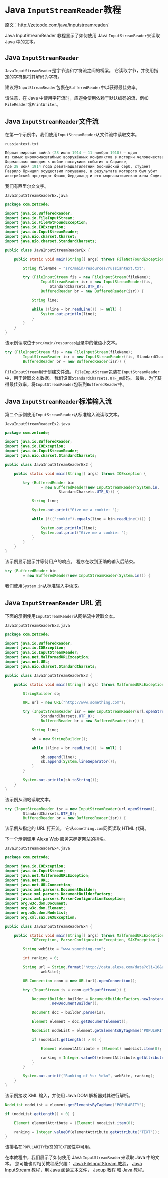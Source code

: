 # Java `InputStreamReader`教程

原文：http://zetcode.com/java/inputstreamreader/

Java InputStreamReader 教程显示了如何使用 Java `InputStreamReader`来读取 Java 中的文本。

## Java `InputStreamReader`

`JavaInputStreamReader`是字节流和字符流之间的桥梁。 它读取字节，并使用指定的字符集将其解码为字符。

建议将`InputStreamReader`包裹在`BufferedReader`中以获得最佳效率。

请注意，在 Java 中使用字符流时，应避免使用依赖于默认编码的流，例如`FileReader`或`PrintWriter`。

## Java `InputStreamReader`文件流

在第一个示例中，我们使用`InputStreamReader`从文件流中读取文本。

`russiantext.txt`

```java
Пе́рвая мирова́я война́ (28 июля 1914 — 11 ноября 1918) — один 
из самых широкомасштабных вооружённых конфликтов в истории человечества.
Формальным поводом к войне послужили события в Сараеве, 
где 28 июня 1914 года девятнадцатилетний боснийский серб, студент 
Гаврило Принцип осуществил покушение, в результате которого был убит 
австрийский эрцгерцог Франц Фердинанд и его морганатическая жена София Хотек.

```

我们有西里尔文文字。

`JavaInputStreamReaderEx.java`

```java
package com.zetcode;

import java.io.BufferedReader;
import java.io.FileInputStream;
import java.io.FileNotFoundException;
import java.io.IOException;
import java.io.InputStreamReader;
import java.nio.charset.Charset;
import java.nio.charset.StandardCharsets;

public class JavaInputStreamReaderEx {

    public static void main(String[] args) throws FileNotFoundException, IOException {

        String fileName = "src/main/resources/russiantext.txt";

        try (FileInputStream fis = new FileInputStream(fileName);
                InputStreamReader isr = new InputStreamReader(fis, 
                    StandardCharsets.UTF_8);
                BufferedReader br = new BufferedReader(isr)) {

            String line;

            while ((line = br.readLine()) != null) {
                System.out.println(line);
            }
        }
    }
}

```

该示例读取位于`src/main/resources`目录中的俄语小文本。

```java
try (FileInputStream fis = new FileInputStream(fileName);
        InputStreamReader isr = new InputStreamReader(fis, StandardCharsets.UTF_8);
        BufferedReader br = new BufferedReader(isr)) {

```

`FileInputStream`用于创建文件流。 `FileInputStream`包装在`InputStreamReader`中，用于读取文本数据。 我们设置`StandardCharsets.UTF_8`编码。 最后，为了获得最佳效率，将`InputStreamReader`包装到`BufferedReader`中。

## Java `InputStreamReader`标准输入流

第二个示例使用`InputStreamReader`从标准输入流读取文本。

`JavaInputStreamReaderEx2.java`

```java
package com.zetcode;

import java.io.BufferedReader;
import java.io.IOException;
import java.io.InputStreamReader;
import java.nio.charset.StandardCharsets;

public class JavaInputStreamReaderEx2 {

    public static void main(String[] args) throws IOException {

        try (BufferedReader bin
                = new BufferedReader(new InputStreamReader(System.in, 
                        StandardCharsets.UTF_8))) {

            String line;

            System.out.print("Give me a cookie: ");

            while (!(("cookie").equals(line = bin.readLine()))) {

                System.out.println(line);
                System.out.print("Give me a cookie: ");
            }
        }
    }
}

```

该示例显示提示并等待用户的响应。 程序在收到正确的输入后结束。

```java
try (BufferedReader bin
        = new BufferedReader(new InputStreamReader(System.in))) {

```

我们使用`System.in`从标准输入中读取。

## Java `InputStreamReader` URL 流

下面的示例使用`InputStreamReader`从网络流中读取文本。

`JavaInputStreamReaderEx3.java`

```java
package com.zetcode;

import java.io.BufferedReader;
import java.io.IOException;
import java.io.InputStreamReader;
import java.net.MalformedURLException;
import java.net.URL;
import java.nio.charset.StandardCharsets;

public class JavaInputStreamReaderEx3 {

    public static void main(String[] args) throws MalformedURLException, IOException {

        StringBuilder sb;

        URL url = new URL("http://www.something.com");

        try (InputStreamReader isr = new InputStreamReader(url.openStream(),
                StandardCharsets.UTF_8);
                BufferedReader br = new BufferedReader(isr)) {

            String line;

            sb = new StringBuilder();

            while ((line = br.readLine()) != null) {

                sb.append(line);
                sb.append(System.lineSeparator());
            }
        }

        System.out.println(sb.toString());
    }
}

```

该示例从网站读取文本。

```java
try (InputStreamReader isr = new InputStreamReader(url.openStream(),
        StandardCharsets.UTF_8);
        BufferedReader br = new BufferedReader(isr)) {

```

该示例从指定的 URL 打开流。 它从`something.com`网页读取 HTML 代码。

下一个示例调用 Alexa Web 服务来确定网站的排名。

`JavaInputStreamReaderEx4.java`

```java
package com.zetcode;

import java.io.IOException;
import java.io.InputStream;
import java.net.MalformedURLException;
import java.net.URL;
import java.net.URLConnection;
import javax.xml.parsers.DocumentBuilder;
import javax.xml.parsers.DocumentBuilderFactory;
import javax.xml.parsers.ParserConfigurationException;
import org.w3c.dom.Document;
import org.w3c.dom.Element;
import org.w3c.dom.NodeList;
import org.xml.sax.SAXException;

public class JavaInputStreamReaderEx4 {

    public static void main(String[] args) throws MalformedURLException,
            IOException, ParserConfigurationException, SAXException {

        String webSite = "www.something.com";

        int ranking = 0;

        String url = String.format("http://data.alexa.com/data?cli=10&url=%s", 
                webSite);

        URLConnection conn = new URL(url).openConnection();

        try (InputStream is = conn.getInputStream()) {

            DocumentBuilder builder = DocumentBuilderFactory.newInstance()
                    .newDocumentBuilder();

            Document doc = builder.parse(is);

            Element element = doc.getDocumentElement();

            NodeList nodeList = element.getElementsByTagName("POPULARITY");

            if (nodeList.getLength() > 0) {

                Element elementAttribute = (Element) nodeList.item(0);

                ranking = Integer.valueOf(elementAttribute.getAttribute("TEXT"));
            }
        }

        System.out.printf("Ranking of %s: %d%n", webSite, ranking);
    }
}

```

该示例接收 XML 输入，并使用 Java DOM 解析器对其进行解析。

```java
NodeList nodeList = element.getElementsByTagName("POPULARITY");

if (nodeList.getLength() > 0) {

    Element elementAttribute = (Element) nodeList.item(0);

    ranking = Integer.valueOf(elementAttribute.getAttribute("TEXT"));
}

```

该排名在`POPULARITY`标签的`TEXT`属性中可用。

在本教程中，我们展示了如何使用 Java `InputStreamReader`来读取 Java 中的文本。 您可能也对相关教程感兴趣： [Java FileInputStream 教程](/java/fileinputstream/)， [Java InputStream 教程](/java/inputstream/)，[用 Java 阅读文本文件](/articles/javareadtext/)， [Jsoup 教程](/java/jsoup/) 和 [Java 教程](/lang/java/)。